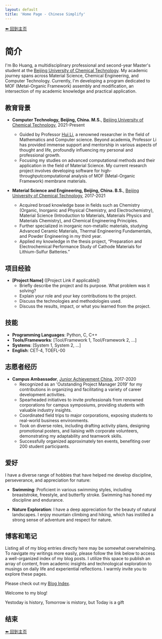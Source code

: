 ```yaml
---
layout: default
title: 'Home Page - Chinese Simplify' 
---
```


[⬅️ 回到主页](./index.md)

# 简介 

I'm Bo Huang, a multidisciplinary professional and second-year Master's student at the [Beijing University of Chemical Technology](https://www.buct.edu.cn/). My academic journey spans across Material Science, Chemical Engineering, and Computer Technology. Currently, I'm developing a program dedicated to MOF (Metal-Organic Framework) assembly and modification, an intersection of my academic knowledge and practical application.

## 教育背景

- **Computer Technology, Beijing, China. M.S.**, [Beijing University of Chemical Technology](https://www.buct.edu.cn/), 2021-Present
  - Guided by Professor [Hui Li](http://www.whoeveryou.com/), a renowned researcher in the field of Mathematics and Computer science. Beyond academia, Professor Li has provided immense support and mentorship in various aspects of thought and life, profoundly influencing my personal and professional growth.
  - Focusing my studies on advanced computational methods and their application in the field of Material Science. My current research project involves developing software for high-throughputcomputational analysis of MOF (Metal-Organic Framework) membrane materials.

- **Material Science and Engineering, Beijing, China. B.S.**, [Beijing University of Chemical Technology](https://www.buct.edu.cn/), 2017-2021
  - Acquired broad knowledge base in fields such as Chemistry (Organic, Inorganic and Physical Chemistry, and Electrochemistry), Material Science (Introduction to Materials, Materials Physics and Materials Chemistry), and Chemical Engineering Principles.
  - Further specialized in inorganic non-metallic materials, studying Advanced Ceramic Materials, Thermal Engineering Fundamentals, and Powder Engineering in my third year.
  - Applied my knowledge in the thesis project, “Preparation and Electrochemical Performance Study of Cathode Materials for Lithium-Sulfur Batteries.”

## 项目经验

- **[Project Name]** ([Project Link if applicable])
  - Briefly describe the project and its purpose. What problem was it solving?
  - Explain your role and your key contributions to the project.
  - Discuss the technologies and methodologies used.
  - Discuss the results, impact, or what you learned from the project.

## 技能

- **Programming Languages**: Python, C, C++
- **Tools/Frameworks**: [Tool/Framework 1, Tool/Framework 2, ...]
- **Systems**: [System 1, System 2, ...]
- **English**: CET-4, TOEFL-00

## 志愿者经历

- **Campus Ambassador**, [Junior Achievement China](https://www.jachina.org/), 2017-2020
  - Recognized as an 'Outstanding Project Manager 2019' for my contributions in organizing and facilitating a variety of career development activities.
  - Spearheaded initiatives to invite professionals from renowned corporations for campus symposiums, providing students with valuable industry insights.
  - Coordinated field trips to major corporations, exposing students to real-world business environments.
  - Took on diverse roles, including drafting activity plans, designing promotional posters, and liaising with corporate volunteers, demonstrating my adaptability and teamwork skills.
  - Successfully organized approximately ten events, benefiting over 200 student participants.

## 爱好

I have a diverse range of hobbies that have helped me develop discipline, perseverance, and appreciation for nature:

- **Swimming**: Proficient in various swimming styles, including breaststroke, freestyle, and butterfly stroke. Swimming has honed my discipline and endurance.

- **Nature Exploration**: I have a deep appreciation for the beauty of natural landscapes. I enjoy mountain climbing and hiking, which has instilled a strong sense of adventure and respect for nature.

## 博客和笔记

Listing all of my blog entries directly here may be somewhat overwhelming. To navigate my writings more easily, please follow the link below to access a well-organized index of my blog posts. I utilize this space to publish an array of content, from academic insights and technological exploration to musings on daily life and experiential reflections. I warmly invite you to explore these pages.

Please check out my [Blog Index](/blog/).

Welcome to my blog!

Yestoday is history, Tomorrow is mistory, but Today is a gift

## 结束

[⬅️ 回到主页](./index.md)